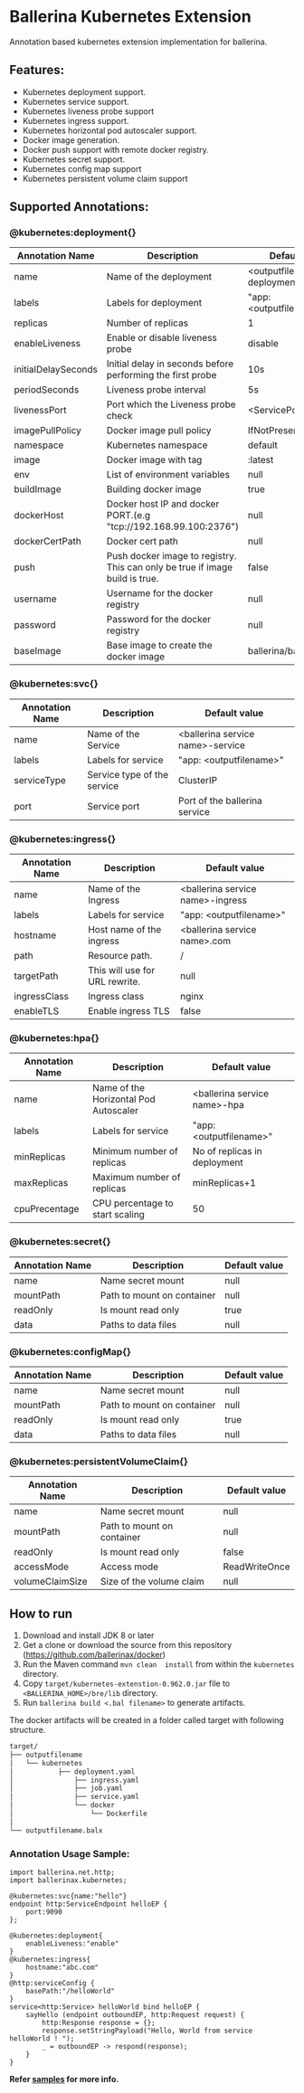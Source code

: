 # Ballerina Kubernetes Extension
 
Annotation based kubernetes extension implementation for ballerina. 

## Features:
- Kubernetes deployment support. 
- Kubernetes service support.
- Kubernetes liveness probe support
- Kubernetes ingress support.
- Kubernetes horizontal pod autoscaler support.
- Docker image generation. 
- Docker push support with remote docker registry.
- Kubernetes secret support.
- Kubernetes config map support
- Kubernetes persistent volume claim support


## Supported Annotations:

### @kubernetes:deployment{}
|**Annotation Name**|**Description**|**Default value**|
|--|--|--|
|name|Name of the deployment|\<outputfilename\>-deployment|
|labels|Labels for deployment|"app: \<outputfilename\>"|
|replicas|Number of replicas|1|
|enableLiveness|Enable or disable liveness probe|disable|
|initialDelaySeconds|Initial delay in seconds before performing the first probe|10s|
|periodSeconds|Liveness probe interval|5s|
|livenessPort|Port which the Liveness probe check|\<ServicePort\>|
|imagePullPolicy|Docker image pull policy|IfNotPresent|
|namespace|Kubernetes namespace|default|
|image|Docker image with tag|<output file name>:latest|
|env|List of environment variables|null|
|buildImage|Building docker image|true|
|dockerHost|Docker host IP and docker PORT.(e.g "tcp://192.168.99.100:2376")|null|
|dockerCertPath|Docker cert path|null|
|push|Push docker image to registry. This can only be true if image build is true.|false|
|username|Username for the docker registry|null|
|password|Password for the docker registry|null|
|baseImage|Base image to create the docker image|ballerina/ballerina:latest|

### @kubernetes:svc{}
|**Annotation Name**|**Description**|**Default value**|
|--|--|--|
|name|Name of the Service|\<ballerina service name\>-service|
|labels|Labels for service|"app: \<outputfilename\>"|
|serviceType|Service type of the service|ClusterIP|
|port|Service port|Port of the ballerina service|

### @kubernetes:ingress{}
|**Annotation Name**|**Description**|**Default value**|
|--|--|--|
|name|Name of the Ingress|\<ballerina service name\>-ingress
|labels|Labels for service|"app: \<outputfilename\>"
|hostname|Host name of the ingress|\<ballerina service name\>.com
|path|Resource path.|/
|targetPath|This will use for URL rewrite.|null
|ingressClass|Ingress class|nginx
|enableTLS|Enable ingress TLS|false

### @kubernetes:hpa{}
|**Annotation Name**|**Description**|**Default value**|
|--|--|--|
|name|Name of the Horizontal Pod Autoscaler|\<ballerina service name\>-hpa|
|labels|Labels for service|"app: \<outputfilename\>"|
|minReplicas|Minimum number of replicas|No of replicas in deployment|
|maxReplicas|Maximum number of replicas|minReplicas+1|
|cpuPrecentage|CPU percentage to start scaling|50|

### @kubernetes:secret{}
|**Annotation Name**|**Description**|**Default value**|
|--|--|--|
|name|Name secret mount|null|
|mountPath|Path to mount on container|null|
|readOnly|Is mount read only|true|
|data|Paths to data files|null|

### @kubernetes:configMap{}
|**Annotation Name**|**Description**|**Default value**|
|--|--|--|
|name|Name secret mount|null|
|mountPath|Path to mount on container|null|
|readOnly|Is mount read only|true|
|data|Paths to data files|null|

### @kubernetes:persistentVolumeClaim{}
|**Annotation Name**|**Description**|**Default value**|
|--|--|--|
|name|Name secret mount|null|
|mountPath|Path to mount on container|null|
|readOnly|Is mount read only|false|
|accessMode|Access mode|ReadWriteOnce|
|volumeClaimSize|Size of the volume claim|null|


## How to run

1. Download and install JDK 8 or later
2. Get a clone or download the source from this repository (https://github.com/ballerinax/docker)
3. Run the Maven command ``mvn clean  install`` from within the ``kubernetes`` directory.
4. Copy ``target/kubernetes-extenstion-0.962.0.jar`` file to ``<BALLERINA_HOME>/bre/lib`` directory.
5. Run ``ballerina build <.bal filename>`` to generate artifacts.

The docker artifacts will be created in a folder called target with following structure.
```bash
target/
├── outputfilename
│   └── kubernetes
│      		├── deployment.yaml
│       		├── ingress.yaml
│       		├── job.yaml
│       		├── service.yaml
│        		└── docker
│	      		    └── Dockerfile
│  	
└── outputfilename.balx	
```

### Annotation Usage Sample:
```ballerina
import ballerina.net.http;
import ballerinax.kubernetes;

@kubernetes:svc{name:"hello"}
endpoint http:ServiceEndpoint helloEP {
    port:9090
};

@kubernetes:deployment{
    enableLiveness:"enable"
}
@kubernetes:ingress{
    hostname:"abc.com"
}
@http:serviceConfig {
    basePath:"/helloWorld"
}
service<http:Service> helloWorld bind helloEP {
    sayHello (endpoint outboundEP, http:Request request) {
        http:Response response = {};
        response.setStringPayload("Hello, World from service helloWorld ! ");
        _ = outboundEP -> respond(response);
    }
}
```
**Refer [samples](samples) for more info.**
